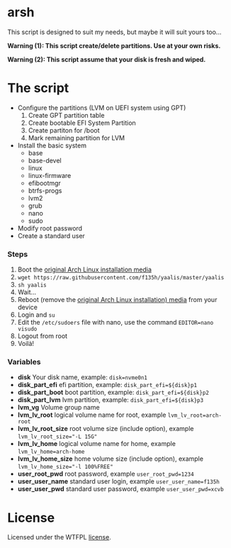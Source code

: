 # arsh
This script is designed to suit my needs, but maybe it will suit yours too...

**Warning (1): This script create/delete partitions. Use at your own risks.**

**Warning (2): This script assume that your disk is fresh and wiped.**

# The script
* Configure the partitions (LVM on UEFI system using GPT)
  1. Create GPT partition table
  2. Create bootable EFI System Partition
  3. Create partiton for /boot
  4. Mark remaining partition for LVM
* Install the basic system
  * base
  * base-devel
  * linux
  * linux-firmware
  * efibootmgr
  * btrfs-progs
  * lvm2
  * grub
  * nano
  * sudo
* Modify root password
* Create a standard user

### Steps
1. Boot the [original Arch Linux installation media](https://www.archlinux.org/download/)
2. `wget https://raw.githubusercontent.com/f135h/yaalis/master/yaalis`
3. `sh yaalis`
5. Wait...
6. Reboot (remove the [original Arch Linux installation) media](https://www.archlinux.org/download/) from your device
7. Login and `su`
8. Edit the `/etc/sudoers` file with nano, use the command `EDITOR=nano visudo`
9. Logout from root
10. Voilà!

### Variables
* **disk**
  Your disk name, example: `disk=nvme0n1`
* **disk_part_efi**
  efi partition, example: `disk_part_efi=${disk}p1`
* **disk_part_boot**
  boot partition, example: `disk_part_efi=${disk}p2`
* **disk_part_lvm**
  lvm partition, example: `disk_part_efi=${disk}p3`
* **lvm_vg**
  Volume group name
* **lvm_lv_root**
  logical volume name for root, example `lvm_lv_root=arch-root`
* **lvm_lv_root_size**
  root volume size (include option), example `lvm_lv_root_size="-L 15G"`
* **lvm_lv_home**
  logical volume name for home, example `lvm_lv_home=arch-home`
* **lvm_lv_home_size**
  home volume size (include option), example `lvm_lv_home_size="-l 100%FREE"`
* **user_root_pwd**
  root password, example `user_root_pwd=1234`
* **user_user_name**
  standard user login, example `user_user_name=f135h`
* **user_user_pwd**
  standard user password, example `user_user_pwd=xcvb`

# License
Licensed under the WTFPL [license](LICENSE).

